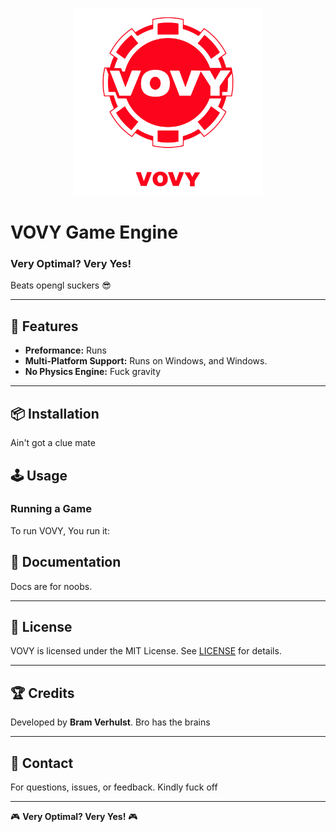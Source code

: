 <p align="center">
  <img width="300" height="300" src="./readme/vovy_logo_1k.png">
</p>

# VOVY Game Engine

### Very Optimal? Very Yes!

Beats opengl suckers 😎

---

## 🚀 Features
- **Preformance:** Runs
- **Multi-Platform Support:** Runs on Windows, and Windows.
- **No Physics Engine:** Fuck gravity

---

## 📦 Installation

Ain't got a clue mate

## 🕹️ Usage

### Running a Game
To run VOVY, You run it:

## 📜 Documentation
Docs are for noobs.



---

## 📄 License
VOVY is licensed under the MIT License. See [LICENSE](LICENSE) for details.

---

## 🏆 Credits
Developed by **Bram Verhulst**. Bro has the brains

---

## 📧 Contact
For questions, issues, or feedback. Kindly fuck off

---

🎮 **Very Optimal? Very Yes!** 🎮

